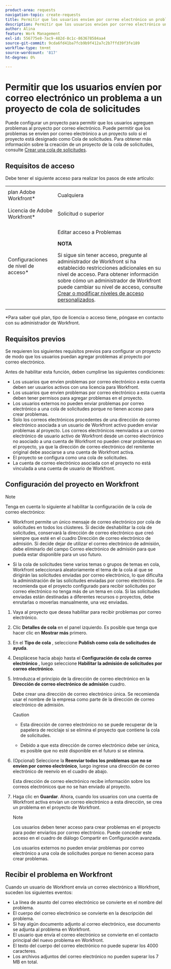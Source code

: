 ```yaml
---
product-area: requests
navigation-topic: create-requests
title: Permitir que los usuarios envíen por correo electrónico un problema a un proyecto de cola de solicitudes
description: Permitir que los usuarios envíen por correo electrónico un problema a un proyecto de cola de solicitudes
author: Alina
feature: Work Management
exl-id: 556775e8-7ac9-482d-8c1c-863678584aa4
source-git-commit: 9cda6fd41ba7fcb9b9f412a7c2b7ffd39f3fe189
workflow-type: tm+mt
source-wordcount: '817'
ht-degree: 0%

---
```


# Permitir que los usuarios envíen por correo electrónico un problema a un proyecto de cola de solicitudes

<!--
<p style="color: #ff1493;" data-mc-conditions="QuicksilverOrClassic.Draft mode">(NOTE:&nbsp;When updating POP account information here, also update information in these articles: Allowing users to reply to email notifications, Configuring Email Notifications, Understanding the Queue Details Tab in a Project )</p>
-->

Puede configurar un proyecto para permitir que los usuarios agreguen problemas al proyecto por correo electrónico. Puede permitir que los problemas se envíen por correo electrónico a un proyecto solo si el proyecto está designado como Cola de solicitudes. Para obtener más información sobre la creación de un proyecto de la cola de solicitudes, consulte [Crear una cola de solicitudes](../../../manage-work/requests/create-and-manage-request-queues/create-request-queue.md).

## Requisitos de acceso

Debe tener el siguiente acceso para realizar los pasos de este artículo:

<table style="table-layout:auto"> 
 <col> 
 </col> 
 <col> 
 </col> 
 <tbody> 
  <tr> 
   <td role="rowheader">plan Adobe Workfront*</td> 
   <td> <p>Cualquiera</p> </td> 
  </tr> 
  <tr> 
   <td role="rowheader">Licencia de Adobe Workfront*</td> 
   <td> <p>Solicitud o superior</p> </td> 
  </tr> 
  <tr> 
   <td role="rowheader">Configuraciones de nivel de acceso*</td> 
   <td> <p>Editar acceso a Problemas</p> <p><b>NOTA</b>

Si sigue sin tener acceso, pregunte al administrador de Workfront si ha establecido restricciones adicionales en su nivel de acceso. Para obtener información sobre cómo un administrador de Workfront puede cambiar su nivel de acceso, consulte <a href="../../../administration-and-setup/add-users/configure-and-grant-access/create-modify-access-levels.md" class="MCXref xref">Crear o modificar niveles de acceso personalizados</a>.</p> </td>
</tr> <!--
   <tr data-mc-conditions="QuicksilverOrClassic.Draft mode"> 
    <td role="rowheader">Object permissions</td> 
    <td> <p>To configure the request queue, you must have Manage permissions to the project.</p> <p>For information on requesting additional access, see <a href="../../../workfront-basics/grant-and-request-access-to-objects/request-access.md" class="MCXref xref">Request access to objects </a>.<br></p> </td> 
   </tr>
  --> 
 </tbody> 
</table>

&#42;Para saber qué plan, tipo de licencia o acceso tiene, póngase en contacto con su administrador de Workfront.

## Requisitos previos

Se requieren los siguientes requisitos previos para configurar un proyecto de modo que los usuarios puedan agregar problemas al proyecto por correo electrónico.

Antes de habilitar esta función, deben cumplirse las siguientes condiciones:

* Los usuarios que envíen problemas por correo electrónico a esta cuenta deben ser usuarios activos con una licencia para Workfront.
* Los usuarios que envíen problemas por correo electrónico a esta cuenta deben tener permisos para agregar problemas en el proyecto.
* Los usuarios externos no pueden enviar problemas por correo electrónico a una cola de solicitudes porque no tienen acceso para crear problemas.
* Solo los correos electrónicos procedentes de una dirección de correo electrónico asociada a un usuario de Workfront activo pueden enviar problemas al proyecto. Los correos electrónicos reenviados a un correo electrónico de usuario activo de Workfront desde un correo electrónico no asociado a una cuenta de Workfront no pueden crear problemas en el proyecto, ya que la dirección de correo electrónico del remitente original debe asociarse a una cuenta de Workfront activa.
* El proyecto se configura como una cola de solicitudes.
* La cuenta de correo electrónico asociada con el proyecto no está vinculada a una cuenta de usuario de Workfront.

## Configuración del proyecto en Workfront

>[!NOTE]
>
>Tenga en cuenta lo siguiente al habilitar la configuración de la cola de correo electrónico:
>
>* Workfront permite un único mensaje de correo electrónico por cola de solicitudes en todos los clústeres. Si decide deshabilitar la cola de solicitudes, conservará la dirección de correo electrónico que creó siempre que esté en el cuadro Dirección de correo electrónico de admisión. Si decide dejar de utilizar el correo electrónico de admisión, debe eliminarlo del campo Correo electrónico de admisión para que pueda estar disponible para un uso futuro.
>
>* Si la cola de solicitudes tiene varios temas o grupos de temas en cola, Workfront seleccionará aleatoriamente el tema de la cola al que se dirigirán las solicitudes enviadas por correo electrónico, lo que dificulta la administración de las solicitudes enviadas por correo electrónico.
>Se recomienda que el proyecto configurado para recibir solicitudes por correo electrónico no tenga más de un tema en cola. Si las solicitudes enviadas están destinadas a diferentes recursos o proyectos, debe enrutarlas o moverlas manualmente, una vez enviadas.

1. Vaya al proyecto que desea habilitar para recibir problemas por correo electrónico.
1. Clic **Detalles de cola** en el panel izquierdo. Es posible que tenga que hacer clic en **Mostrar más** primero.
1. En el **Tipo de cola** , seleccione **Publish como cola de solicitudes de ayuda**.

1. Desplácese hacia abajo hasta el **Configuración de cola de correo electrónico** , luego seleccione **Habilitar la admisión de solicitudes por correo electrónico**.

1. Introduzca el principio de la dirección de correo electrónico en la **Dirección de correo electrónico de admisión** cuadro.

   Debe crear una dirección de correo electrónico única. Se recomienda usar el nombre de la empresa como parte de la dirección de correo electrónico de admisión.

   >[!CAUTION]
   >
   >* Esta dirección de correo electrónico no se puede recuperar de la papelera de reciclaje si se elimina el proyecto que contiene la cola de solicitudes.
   >
   >* Debido a que esta dirección de correo electrónico debe ser única, es posible que no esté disponible en el futuro si se elimina.
   <!--
   >This was the case previously, but it's not working this way anymore, since August 2022: * Emails forwarded to this email address are not added as issues to the project in&nbsp;Workfront. Only emails created from this email address are added as issues.
   -->

1. (Opcional) Seleccione la **Reenviar todos los problemas que no se envíen por correo electrónico**, luego ingrese una dirección de correo electrónico de reenvío en el cuadro de abajo.

   Esta dirección de correo electrónico recibe información sobre los correos electrónicos que no se han enviado al proyecto.

1. Haga clic en **Guardar**. Ahora, cuando los usuarios con una cuenta de Workfront activa envían un correo electrónico a esta dirección, se crea un problema en el proyecto de Workfront.

   >[!NOTE]
   >
   >Los usuarios deben tener acceso para crear problemas en el proyecto para poder enviarlos por correo electrónico. Puede conceder este acceso en el cuadro de diálogo Compartir en Configuración avanzada.
   >
   >Los usuarios externos no pueden enviar problemas por correo electrónico a una cola de solicitudes porque no tienen acceso para crear problemas.

## Recibir el problema en Workfront

Cuando un usuario de Workfront envía un correo electrónico a Workfront, suceden los siguientes eventos:

* La línea de asunto del correo electrónico se convierte en el nombre del problema.
* El cuerpo del correo electrónico se convierte en la descripción del problema.
* Si hay algún documento adjunto al correo electrónico, ese documento se adjunta al problema en Workfront.
* El usuario que envía el correo electrónico se convierte en el contacto principal del nuevo problema en Workfront.
* El texto del cuerpo del correo electrónico no puede superar los 4000 caracteres.
* Los archivos adjuntos del correo electrónico no pueden superar los 7 MB en total.
